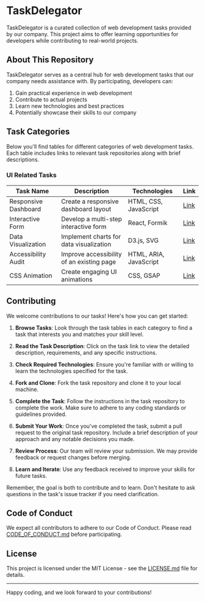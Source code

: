 # TaskDelegator

TaskDelegator is a curated collection of web development tasks provided by our company. This project aims to offer learning opportunities for developers while contributing to real-world projects.

## About This Repository

TaskDelegator serves as a central hub for web development tasks that our company needs assistance with. By participating, developers can:

1. Gain practical experience in web development
2. Contribute to actual projects
3. Learn new technologies and best practices
4. Potentially showcase their skills to our company

## Task Categories

Below you'll find tables for different categories of web development tasks. Each table includes links to relevant task repositories along with brief descriptions.

### UI Related Tasks

| Task Name | Description | Technologies | Link |
|-----------|-------------|--------------|------|
| Responsive Dashboard | Create a responsive dashboard layout | HTML, CSS, JavaScript | [Link](https://github.com/yourcompany/task-responsive-dashboard) |
| Interactive Form | Develop a multi-step interactive form | React, Formik | [Link](https://github.com/yourcompany/task-interactive-form) |
| Data Visualization | Implement charts for data visualization | D3.js, SVG | [Link](https://github.com/yourcompany/task-data-visualization) |
| Accessibility Audit | Improve accessibility of an existing page | HTML, ARIA, JavaScript | [Link](https://github.com/yourcompany/task-accessibility-audit) |
| CSS Animation | Create engaging UI animations | CSS, GSAP | [Link](https://github.com/yourcompany/task-css-animation) |

## Contributing

We welcome contributions to our tasks! Here's how you can get started:

1. **Browse Tasks**: Look through the task tables in each category to find a task that interests you and matches your skill level.

2. **Read the Task Description**: Click on the task link to view the detailed description, requirements, and any specific instructions.

3. **Check Required Technologies**: Ensure you're familiar with or willing to learn the technologies specified for the task.

4. **Fork and Clone**: Fork the task repository and clone it to your local machine.

5. **Complete the Task**: Follow the instructions in the task repository to complete the work. Make sure to adhere to any coding standards or guidelines provided.

6. **Submit Your Work**: Once you've completed the task, submit a pull request to the original task repository. Include a brief description of your approach and any notable decisions you made.

7. **Review Process**: Our team will review your submission. We may provide feedback or request changes before merging.

8. **Learn and Iterate**: Use any feedback received to improve your skills for future tasks.

Remember, the goal is both to contribute and to learn. Don't hesitate to ask questions in the task's issue tracker if you need clarification.

## Code of Conduct

We expect all contributors to adhere to our Code of Conduct. Please read [CODE_OF_CONDUCT.md](CODE_OF_CONDUCT.md) before participating.

## License

This project is licensed under the MIT License - see the [LICENSE.md](LICENSE.md) file for details.

---

Happy coding, and we look forward to your contributions!
